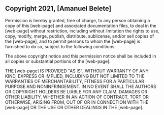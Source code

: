 ## Copyright 2021, [Amanuel Belete]

Permission is hereby granted, free of charge, to any person obtaining a copy of this [web-page] and associated documentation files, to deal in the [web-page] without restriction, including without limitation the rights to use, copy, modify, merge, publish, distribute, sublicense, and/or sell copies of the [web-page], and to permit persons to whom the [web-page] is furnished to do so, subject to the following conditions:

The above copyright notice and this permission notice shall be included in all copies or substantial portions of the [web-page].

THE [web-page] IS PROVIDED "AS IS", WITHOUT WARRANTY OF ANY KIND, EXPRESS OR IMPLIED, INCLUDING BUT NOT LIMITED TO THE WARRANTIES OF MERCHANTABILITY, FITNESS FOR A PARTICULAR PURPOSE AND NONINFRINGEMENT. IN NO EVENT SHALL THE AUTHORS OR COPYRIGHT HOLDERS BE LIABLE FOR ANY CLAIM, DAMAGES OR OTHER LIABILITY, WHETHER IN AN ACTION OF CONTRACT, TORT OR OTHERWISE, ARISING FROM, OUT OF OR IN CONNECTION WITH THE [web-page] OR THE USE OR OTHER DEALINGS IN THE [web-page].
